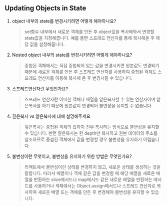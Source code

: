 ## Updating Objects in State

1. object 내부의 state를 변경시키려면 어떻게 해야하나요?

   > set함수 내부에서 새로운 객체를 만든 후 object값을 복사해와서 변경할 state값을 지정해줍니다. 예를 들면 스프레드 연산자를 통해 복사해온 후 해당 값을 설정해줍니다.

2. Nested object 내부의 state를 변경시키려면 어떻게 해야하나요?

   > 중첩된 객체에서는 직접 중첩되어 있는 값을 변경시키면 원본값도 변경되기 때문에 새로운 객체를 만든 후 스프레드 연산자를 사용하여 중첩된 객체도 스프레드 연산자를 이용해 복사해 온 후 변경시킬 수 있습니다.

3. 스프레드연산자란 무엇인가요?

   > 스프레드 연산자란 어떠한 객체나 배열을 얕은복사할 수 있는 연산자이며 얕은복사를 하기 때문에 원본값이 변경되어 불변성을 유지할 수 없습니다.

4. 깊은복사 vs 얕은복사에 대해 설명해주세요

   > 깊은복사는 중첩된 객체의 값까지 전부 복사하는 방식으로 불변성을 유지할 수 있습니다. 반면 얕은복사는 한 depth만 복사하고 원본 데이터의 주소를 참조하므로 중첩된 객체에서 값을 변경할 경우 불변성을 유지하기 어렵습니다.

5. 불변성이란 무엇이고, 불변성을 유지하기 위한 방법은 무엇인가요?
   > 리액트에서 불변성이란 상태를 변경하지 않고, 새로운 상태를 생성하는 것을 말합니다. 따라서 배열이나 객체 같은 값을 변경할 때 해당 배열을 새로운 배열을 반환하는 slice메서드나 map메서드 같은 새로운 배열을 반환하는 메서드를 사용하거나 객체에서는 Object.assign메서드나 스프레드 연산자로 복사하여 새로운 배열 또는 객체를 만든 후 변경해야 불변성을 유지할 수 있습니다.
